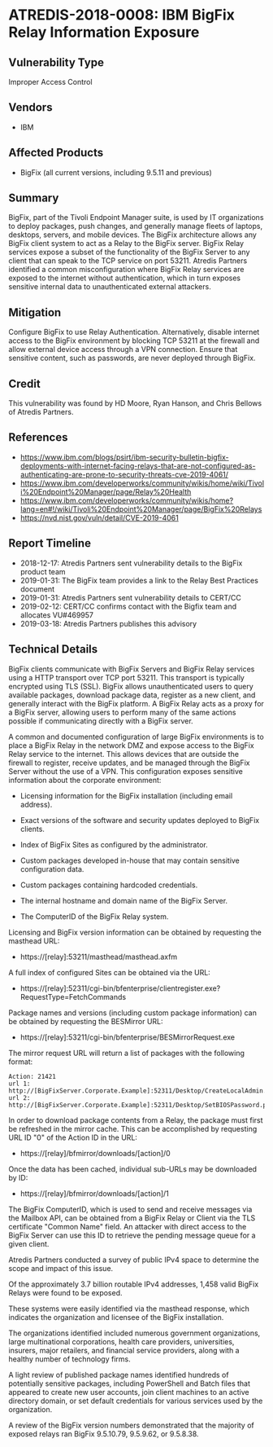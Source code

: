 # ATREDIS-2018-0008: IBM BigFix Relay Information Exposure

## Vulnerability Type

Improper Access Control

## Vendors

* IBM

## Affected Products

* BigFix (all current versions, including 9.5.11 and previous)

## Summary

BigFix, part of the Tivoli Endpoint Manager suite, is used by IT
organizations to deploy packages, push changes, and generally manage
fleets of laptops, desktops, servers, and mobile devices. The BigFix
architecture allows any BigFix client system to act as a Relay to the
BigFix server. BigFix Relay services expose a subset of the
functionality of the BigFix Server to any client that can speak to the
TCP service on  port 53211. Atredis Partners identified a common
misconfiguration where BigFix Relay services are exposed to the
internet without authentication, which in turn exposes sensitive 
internal data to unauthenticated external attackers.

## Mitigation

Configure BigFix to use Relay Authentication. Alternatively, disable internet
access to the BigFix environment by blocking TCP 53211 at the firewall and allow
external device access through a VPN connection. Ensure that sensitive content, 
such as passwords, are never deployed through BigFix.

## Credit

This vulnerability was found by HD Moore, Ryan Hanson, and Chris Bellows of Atredis Partners.

## References

* https://www.ibm.com/blogs/psirt/ibm-security-bulletin-bigfix-deployments-with-internet-facing-relays-that-are-not-configured-as-authenticating-are-prone-to-security-threats-cve-2019-4061/
* https://www.ibm.com/developerworks/community/wikis/home/wiki/Tivoli%20Endpoint%20Manager/page/Relay%20Health
* https://www.ibm.com/developerworks/community/wikis/home?lang=en#!/wiki/Tivoli%20Endpoint%20Manager/page/BigFix%20Relays
* https://nvd.nist.gov/vuln/detail/CVE-2019-4061



## Report Timeline

* 2018-12-17: Atredis Partners sent vulnerability details to the BigFix product team
* 2019-01-31: The BigFix team provides a link to the Relay Best Practices document
* 2019-01-31: Atredis Partners sent vulnerability details to CERT/CC
* 2019-02-12: CERT/CC confirms contact with the Bigfix team and allocates VU#469957
* 2019-03-18: Atredis Partners publishes this advisory

## Technical Details

BigFix clients communicate with BigFix Servers and BigFix Relay
services using a HTTP transport over TCP port 53211. This transport is
typically encrypted using TLS (SSL). BigFix allows unauthenticated
users to query available packages, download package data, register as
a new client, and generally interact with the BigFix platform. A
BigFix Relay acts as a proxy for a BigFix server, allowing users to
perform many of the same actions possible if communicating directly
with a BigFix server.

A common and documented configuration of large BigFix environments is
to place a BigFix Relay in the network DMZ and expose access to the
BigFix Relay service to the internet. This allows devices that are
outside the firewall to register, receive updates, and be managed
through the BigFix Server without the use of a VPN. This configuration
exposes sensitive information about the corporate  environment:

* Licensing information for the BigFix installation (including email address).

* Exact versions of the software and security updates deployed to BigFix clients.

* Index of BigFix Sites as configured by the administrator.

* Custom packages developed in-house that may contain sensitive configuration data.

* Custom packages containing hardcoded credentials.

* The internal hostname and domain name of the BigFix Server.

* The ComputerID of the BigFix Relay system.


Licensing and BigFix version information can be obtained by requesting
the masthead URL:

  * https://[relay]:53211/masthead/masthead.axfm

A full index of configured Sites can be obtained via the URL:
  * https://[relay]:52311/cgi-bin/bfenterprise/clientregister.exe?RequestType=FetchCommands

Package names and versions (including custom package information) can
be obtained by requesting the BESMirror URL:

  * https://[relay]:53211/cgi-bin/bfenterprise/BESMirrorRequest.exe

The mirror request URL will return a list of packages with the
following format:

```
Action: 21421 
url 1: http://[BigFixServer.Corporate.Example]:52311/Desktop/CreateLocalAdmin.ps1
url 2: http://[BigFixServer.Corporate.Example]:52311/Desktop/SetBIOSPassword.ps1
```

In order to download package contents from a Relay, the package must
first be refreshed in the mirror cache. This can be accomplished by
requesting URL ID "0" of the Action ID in the URL:

 * https://[relay]/bfmirror/downloads/[action]/0

Once the data has been cached, individual sub-URLs may be downloaded
by ID:

 * https://[relay]/bfmirror/downloads/[action]/1

The BigFix ComputerID, which is used to send and receive messages via
the Mailbox API, can be obtained from a BigFix Relay or Client via the
TLS certificate "Common Name" field. An attacker with direct access to
the BigFix Server can use this ID to retrieve the pending message queue
for a given client.

Atredis Partners conducted a survey of public IPv4 space to determine
the scope and impact of this issue.

Of the approximately 3.7 billion routable IPv4 addresses, 1,458 valid
BigFix Relays were found to be exposed.

These systems were easily identified via the masthead response, which
indicates the organization and licensee of the BigFix installation.

The organizations identified included numerous government
organizations, large multinational corporations, health care
providers, universities, insurers, major retailers, and financial
service providers, along with a healthy number of technology firms.

A light review of published package names identified hundreds of
potentially sensitive packages, including PowerShell and Batch files
that appeared to create new user accounts, join client machines to an
active directory domain, or set default credentials for various
services used by the organization.

A review of the BigFix version numbers demonstrated that the majority
of exposed relays ran BigFix 9.5.10.79, 9.5.9.62, or 9.5.8.38.
